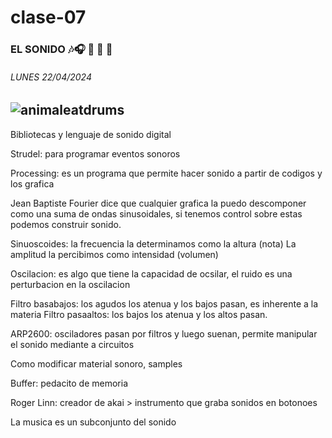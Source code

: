 # clase-07
### EL SONIDO 🎶🎧 🎷 🎸‬ 🌟
###### _LUNES 22/04/2024_
![animaleatdrums](https://github.com/Camilarg7/dis9034-2024-1/assets/163043831/2ef0d9d6-2337-4b71-87ee-2e81d11f05f9)
---

Bibliotecas y lenguaje de sonido digital

Strudel: para programar eventos sonoros

Processing: es un programa que permite hacer sonido a partir de codigos y los grafica 

Jean Baptiste Fourier dice que cualquier grafica la puedo descomponer como una suma de ondas sinusoidales, si tenemos control sobre estas podemos construir sonido.

Sinuoscoides: 
la frecuencia la determinamos como la altura (nota)
La amplitud la percibimos como intensidad (volumen)

Oscilacion: es algo que tiene la capacidad de ocsilar, el ruido es una perturbacion en la oscilacion

Filtro basabajos: los agudos los atenua y los bajos pasan, es inherente a la materia
Filtro pasaaltos: los bajos los atenua y los altos pasan.

ARP2600: osciladores pasan por filtros y luego suenan, permite manipular el sonido mediante a circuitos

Como modificar material sonoro, samples

Buffer: pedacito de memoria

Roger Linn: creador de akai > instrumento que graba sonidos en botonoes

La musica es un subconjunto del sonido
